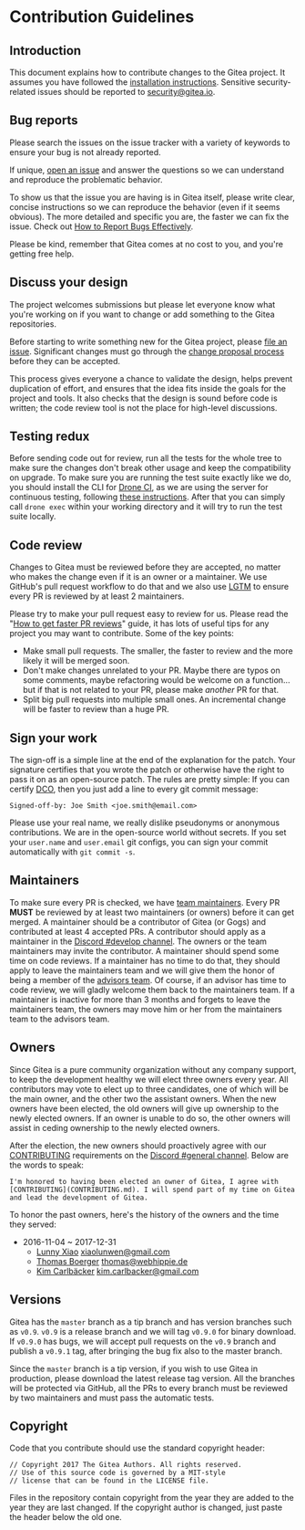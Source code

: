 # Contribution Guidelines

## Introduction

This document explains how to contribute changes to the Gitea project. It assumes you have followed the [installation instructions](https://github.com/go-gitea/docs/tree/master/en-US/installation). Sensitive security-related issues should be reported to [security@gitea.io](mailto:security@gitea.io).

## Bug reports

Please search the issues on the issue tracker with a variety of keywords to ensure your bug is not already reported.

If unique, [open an issue](https://github.com/go-gitea/gitea/issues/new) and answer the questions so we can understand and reproduce the problematic behavior.

To show us that the issue you are having is in Gitea itself, please write clear, concise instructions so we can reproduce the behavior (even if it seems obvious). The more detailed and specific you are, the faster we can fix the issue. Check out [How to Report Bugs Effectively](http://www.chiark.greenend.org.uk/~sgtatham/bugs.html).

Please be kind, remember that Gitea comes at no cost to you, and you're getting free help.

## Discuss your design

The project welcomes submissions but please let everyone know what you're working on if you want to change or add something to the Gitea repositories.

Before starting to write something new for the Gitea project, please [file an issue](https://github.com/go-gitea/gitea/issues/new). Significant changes must go through the [change proposal process](https://github.com/go-gitea/proposals) before they can be accepted.

This process gives everyone a chance to validate the design, helps prevent duplication of effort, and ensures that the idea fits inside the goals for the project and tools. It also checks that the design is sound before code is written; the code review tool is not the place for high-level discussions.

## Testing redux

Before sending code out for review, run all the tests for the whole tree to make sure the changes don't break other usage and keep the compatibility on upgrade. To make sure you are running the test suite exactly like we do, you should install the CLI for [Drone CI](https://github.com/drone/drone), as we are using the server for continuous testing, following [these instructions](http://readme.drone.io/0.5/install/cli/). After that you can simply call `drone exec` within your working directory and it will try to run the test suite locally.

## Code review

Changes to Gitea must be reviewed before they are accepted, no matter who makes the change even if it is an owner or a maintainer. We use GitHub's pull request workflow to do that and we also use [LGTM](http://lgtm.co) to ensure every PR is reviewed by at least 2 maintainers.

Please try to make your pull request easy to review for us. Please read the "[How to get faster PR reviews](https://github.com/kubernetes/community/blob/master/contributors/devel/faster_reviews.md)" guide, it has lots of useful tips for any project you may want to contribute. Some of the key points:

* Make small pull requests. The smaller, the faster to review and the more likely it will be merged soon.
* Don't make changes unrelated to your PR. Maybe there are typos on some comments, maybe refactoring would be welcome on a function... but if that is not related to your PR, please make *another* PR for that.
* Split big pull requests into multiple small ones. An incremental change will be faster to review than a huge PR.

## Sign your work

The sign-off is a simple line at the end of the explanation for the patch. Your signature certifies that you wrote the patch or otherwise have the right to pass it on as an open-source patch. The rules are pretty simple: If you can certify [DCO](DCO), then you just add a line to every git commit message:

```
Signed-off-by: Joe Smith <joe.smith@email.com>
```

Please use your real name, we really dislike pseudonyms or anonymous contributions. We are in the open-source world without secrets. If you set your `user.name` and `user.email` git configs, you can sign your commit automatically with `git commit -s`.

## Maintainers

To make sure every PR is checked, we have [team maintainers](https://github.com/orgs/go-gitea/teams/maintainers). Every PR **MUST** be reviewed by at least two maintainers (or owners) before it can get merged. A maintainer should be a contributor of Gitea (or Gogs) and contributed at least 4 accepted PRs. A contributor should apply as a maintainer in the [Discord #develop channel](https://discord.gg/NsatcWJ). The owners or the team maintainers may invite the contributor. A maintainer should spend some time on code reviews. If a maintainer has no time to do that, they should apply to leave the maintainers team and we will give them the honor of being a member of the [advisors team](https://github.com/orgs/go-gitea/teams/advisors). Of course, if an advisor has time to code review, we will gladly welcome them back to the maintainers team. If a maintainer is inactive for more than 3 months and forgets to leave the maintainers team, the owners may move him or her from the maintainers team to the advisors team.

## Owners

Since Gitea is a pure community organization without any company support, to keep the development healthy we will elect three owners every year. All contributors may vote to elect up to three candidates, one of which will be the main owner, and the other two the assistant owners. When the new owners have been elected, the old owners will give up ownership to the newly elected owners. If an owner is unable to do so, the other owners will assist in ceding ownership to the newly elected owners.

After the election, the new owners should proactively agree with our [CONTRIBUTING](CONTRIBUTING.md) requirements on the [Discord #general channel](https://discord.gg/NsatcWJ). Below are the words to speak:

```
I'm honored to having been elected an owner of Gitea, I agree with [CONTRIBUTING](CONTRIBUTING.md). I will spend part of my time on Gitea and lead the development of Gitea.
```

To honor the past owners, here's the history of the owners and the time they served:

* 2016-11-04 ~ 2017-12-31
  * [Lunny Xiao](https://github.com/lunny) <xiaolunwen@gmail.com>
  * [Thomas Boerger](https://github.com/tboerger) <thomas@webhippie.de>
  * [Kim Carlbäcker](https://github.com/bkcsoft) <kim.carlbacker@gmail.com>

## Versions

Gitea has the `master` branch as a tip branch and has version branches such as `v0.9`. `v0.9` is a release branch and we will tag `v0.9.0` for binary download. If `v0.9.0` has bugs, we will accept pull requests on the `v0.9` branch and publish a `v0.9.1` tag, after bringing the bug fix also to the master branch.

Since the `master` branch is a tip version, if you wish to use Gitea in production, please download the latest release tag version. All the branches will be protected via GitHub, all the PRs to every branch must be reviewed by two maintainers and must pass the automatic tests.

## Copyright

Code that you contribute should use the standard copyright header:

```
// Copyright 2017 The Gitea Authors. All rights reserved.
// Use of this source code is governed by a MIT-style
// license that can be found in the LICENSE file.
```

Files in the repository contain copyright from the year they are added to the year they are last changed. If the copyright author is changed, just paste the header below the old one.
